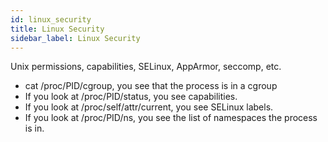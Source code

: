 ```yaml
---
id: linux_security
title: Linux Security
sidebar_label: Linux Security
---
```


Unix permissions, capabilities, SELinux, AppArmor, seccomp, etc.

- cat /proc/PID/cgroup, you see that the process is in a cgroup
- If you look at /proc/PID/status, you see capabilities.
- If you look at /proc/self/attr/current, you see SELinux labels.
- If you look at /proc/PID/ns, you see the list of namespaces the process is in.
